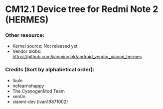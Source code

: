 # CM12.1 Device tree for Redmi Note 2 (HERMES)

### Other resource:
  - Kernel source: Not released yet
  - Vendor blobs: https://github.com/jianminglok/android_vendor_xiaomi_hermes

### Credits (Sort by alphabetical order):
  - lbule
  - nofearnohappy
  - The CyanogenMod Team
  - xen0n
  - xiaomi-dev (ivan19871002)
